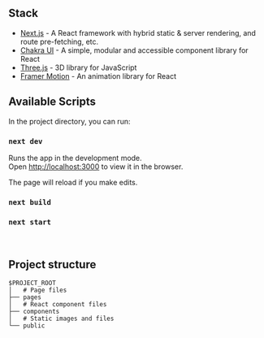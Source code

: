 ## Stack

- [Next.js](https://nextjs.org/) - A React framework with hybrid static & server rendering, and route pre-fetching, etc.
- [Chakra UI](https://chakra-ui.com/) - A simple, modular and accessible component library for React
- [Three.js](https://threejs.org/) - 3D library for JavaScript
- [Framer Motion](https://www.framer.com/motion/) - An animation library for React

## Available Scripts

In the project directory, you can run:

### `next dev`

Runs the app in the development mode.
<br />
Open [http://localhost:3000](http://localhost:3000) to view it in the browser.

The page will reload if you make edits.
<br />

### `next build`

### `next start`

<br />

## Project structure

```
$PROJECT_ROOT
│   # Page files
├── pages
│   # React component files
├── components
│   # Static images and files
└── public
```